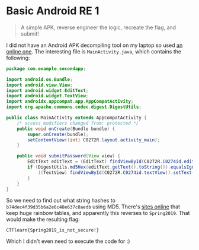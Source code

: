 # Basic Android RE 1

>  A simple APK, reverse engineer the logic, recreate the flag, and submit!

I did not have an Android APK decompiling tool on my laptop so used [an online one](http://www.javadecompilers.com/). The interesting file is `MainActivity.java`, which contains the following:

```java
package com.example.secondapp;

import android.os.Bundle;
import android.view.View;
import android.widget.EditText;
import android.widget.TextView;
import androidx.appcompat.app.AppCompatActivity;
import org.apache.commons.codec.digest.DigestUtils;

public class MainActivity extends AppCompatActivity {
    /* access modifiers changed from: protected */
    public void onCreate(Bundle bundle) {
        super.onCreate(bundle);
        setContentView((int) C0272R.layout.activity_main);
    }

    public void submitPassword(View view) {
        EditText editText = (EditText) findViewById(C0272R.C0274id.editText2);
        if (DigestUtils.md5Hex(editText.getText().toString()).equalsIgnoreCase("b74dec4f39d35b6a2e6c48e637c8aedb")) {
            ((TextView) findViewById(C0272R.C0274id.textView)).setText("Success! CTFlearn{" + editText.getText().toString() + "_is_not_secure!}");
        }
    }
}
```

So we need to find out what string hashes to `b74dec4f39d35b6a2e6c48e637c8aedb` using MD5. There's [sites online](https://md5.gromweb.com/?md5=b74dec4f39d35b6a2e6c48e637c8aedb) that keep huge rainbow tables, and apparently this reverses to `Spring2019`. That would make the resulting flag:

```
CTFlearn{Spring2019_is_not_secure!}
```

Which I didn't even need to execute the code for :)
